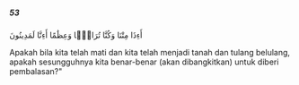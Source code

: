 ##### 53

<span class="ayah">أَءِذَا مِتْنَا وَكُنَّا تُرَابًۭا وَعِظَٰمًا أَءِنَّا لَمَدِينُونَ</span>

<span class="ayah_translation">Apakah bila kita telah mati dan kita telah menjadi tanah dan tulang belulang, apakah sesungguhnya kita benar-benar (akan dibangkitkan) untuk diberi pembalasan?"</span>
